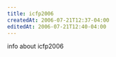 ```yaml
---
title: icfp2006
createdAt: 2006-07-21T12:37-04:00
editedAt: 2006-07-21T12:40-04:00
---
```


info about icfp2006

